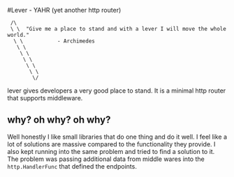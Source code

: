 #Lever - YAHR (yet another http router)

```
 /\
 \ \  "Give me a place to stand and with a lever I will move the whole world."
  \ \           - Archimedes
   \ \
    \ \
     \ \
      \ \
       \ \
        \/
```


lever gives developers a very good place to stand. It is a minimal http router that supports middleware.

## why? oh why? oh why?

Well honestly I like small libraries that do one thing and do it well. I feel like a lot of solutions are massive compared to the functionality they provide. 
I also kept running into the same problem and tried to find a solution to it. The problem was passing additional data from middle wares into the `http.HandlerFunc` that defined the endpoints.
